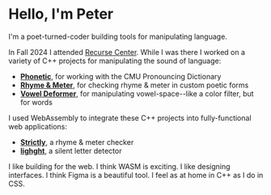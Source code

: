 # Hello, I'm Peter 

I'm a poet-turned-coder building tools for manipulating language.

In Fall 2024 I attended [Recurse Center](https://www.recurse.com/). While I was there I worked on a variety of C++ projects for manipulating the sound of language:
- [**Phonetic**](https://github.com/peterchinman/phonetic/), for working with the CMU Pronouncing Dictionary
- [**Rhyme & Meter**](https://github.com/peterchinman/rhyme-and-meter), for checking rhyme & meter in custom poetic forms
- [**Vowel Deformer**](https://github.com/peterchinman/vowel-deformer), for manipulating vowel-space--like a color filter, but for words

I used WebAssembly to integrate these C++ projects into fully-functional web applications:
- [**Strictly**](https://github.com/peterchinman/strictly), a rhyme & meter checker
- [**lighght**](https://github.com/peterchinman/lighght), a silent letter detector


I like building for the web. I think WASM is exciting. I like designing interfaces. I think Figma is a beautiful tool. I feel as at home in C++ as I do in CSS.

<!--
**peterchinman/peterchinman** is a ✨ _special_ ✨ repository because its `README.md` (this file) appears on your GitHub profile.

Here are some ideas to get you started:

- 🔭 I’m currently working on ...
- 🌱 I’m currently learning ...
- 👯 I’m looking to collaborate on ...
- 🤔 I’m looking for help with ...
- 💬 Ask me about ...
- 📫 How to reach me: ...
- 😄 Pronouns: ...
- ⚡ Fun fact: ...
-->
